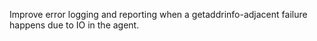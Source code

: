 Improve error logging and reporting when a getaddrinfo-adjacent failure happens due to IO in the agent.